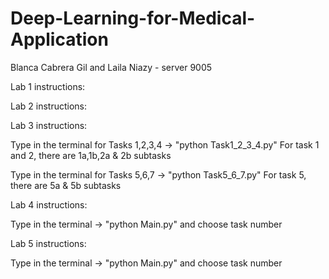 # Deep-Learning-for-Medical-Application
Blanca Cabrera Gil and Laila Niazy - server 9005


Lab 1 instructions:

Lab 2 instructions:

Lab 3 instructions:

Type in the terminal for Tasks 1,2,3,4 -> "python Task1_2_3_4.py" 
For task 1 and 2, there are 1a,1b,2a & 2b subtasks

Type in the terminal for Tasks 5,6,7 -> "python Task5_6_7.py" 
For task 5, there are 5a & 5b subtasks

Lab 4 instructions:

Type in the terminal -> "python Main.py" and choose task number

Lab 5 instructions:

Type in the terminal -> "python Main.py" and choose task number
